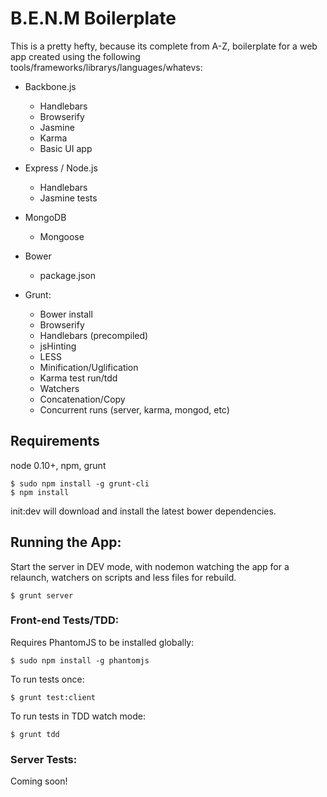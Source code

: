 # B.E.N.M Boilerplate

This is a pretty hefty, because its complete from A-Z, boilerplate for a web app
created using the following tools/frameworks/librarys/languages/whatevs:

 * Backbone.js
   * Handlebars
   * Browserify
   * Jasmine
   * Karma
   * Basic UI app
 * Express / Node.js
   * Handlebars
   * Jasmine tests
 * MongoDB
   * Mongoose

 * Bower
   * package.json
 * Grunt:
   * Bower install
   * Browserify
   * Handlebars (precompiled)
   * jsHinting
   * LESS
   * Minification/Uglification
   * Karma test run/tdd
   * Watchers
   * Concatenation/Copy
   * Concurrent runs (server, karma, mongod, etc)

## Requirements

node 0.10+, npm, grunt

    $ sudo npm install -g grunt-cli
    $ npm install

init:dev will download and install the latest bower dependencies.

## Running the App:

Start the server in DEV mode, with nodemon watching the app for a relaunch,
watchers on scripts and less files for rebuild.

    $ grunt server

### Front-end Tests/TDD:

Requires PhantomJS to be installed globally:

    $ sudo npm install -g phantomjs

To run tests once:

    $ grunt test:client

To run tests in TDD watch mode:

    $ grunt tdd

### Server Tests:

Coming soon!
